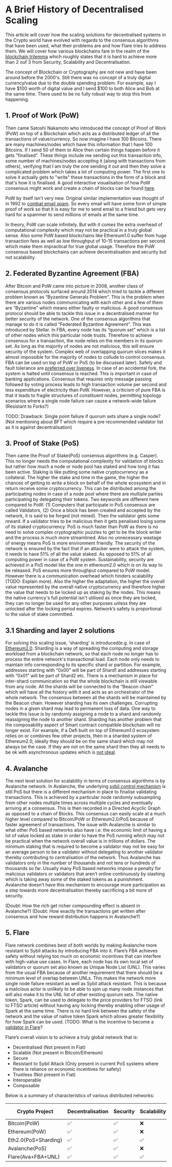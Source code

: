 
# A Brief History of Decentralised Scaling

This article will cover how the scaling solutions for decentralised systems in the Crypto world have evolved with regards to the consensus algorithms that have been used, what their problems are and how Flare tries to address them.
We will cover how various blockchains fare in the realm of the [blockchain trilemma](https://vitalik.ca/general/2021/04/07/sharding.html) which roughly states that it is hard to achieve more than 2 ouf 3 from Security, Scalability and Decentralisation. 

The concept of Blockchain or Cryptography are not new and have been around before the 2000's. Still there was no concept of a truly digital currency/value due to the double spending problem. For example, say I have $100 worth of digital value and I send $100 to both Alice and Bob at the same time. There used to be no fully robust way to stop this from happening.

## 1. Proof of Work (PoW)

   Then came Satoshi Nakamoto who introduced the concept of Proof of Work (PoW) on top of a Blockchain which acts as a distributed ledger of all the transactions of value/currency. 
   So now imagine I have 100 Bitcoins. 
   There are many machines/nodes which have this information that I have 100 Bitcoins. 
   If I send 50 of them to Alice then certain things happen before it gets "finalised". 
   These things include me sending out this transaction info, some number of machines/nodes accepting it (along with transactions from others), verifying that I am truly the one sending it out and then they solve a complicated problem which takes a lot of computing power. 
   The first one to solve it actually gets to "write" these transactions in the form of a block and that's how it is finalised. 
   A good interactive visualisation of how PoW consensus might work and create a chain of blocks can be found [here](https://youtu.be/_160oMzblY8).  
   
PoW by itself isn’t very new. 
Original similar implementation was thought of in 1992 to [combat email spam](https://en.wikipedia.org/wiki/Hashcash). 
So every email will have some form of simple proof of work so that it is easy for me to send email to a friend but gets very hard for a spammer to send millions of emails at the same time.
   
In theory, PoW can scale infinitely. 
But with it comes the extra overhead of computational complexity which may not be practical in a truly global sense. 
Also some PoW based blockchains like Ethereum1.0 suffer from huge transaction fees as well as low throughput of 10-15 transactions per second which make them impractical for true global usage.
   Therefore the PoW consensus based blockchains can achieve decentralisation and security but not scalability.

## 2. Federated Byzantine Agreement (FBA)

   After Bitcoin and PoW came into picture in 2008, another class of consensus protocols surfaced around 2014 which tried to tackle a different problem known as “Byzantine Generals Problem”. 
   This is the problem when there are various nodes communicating with each other and a few of them are “Byzantine” which means either faulty or malicious. 
   A good consensus protocol should be able to tackle this issue in a decentralised manner for better security of the network. 
   One of the consensus algorithms that manage to do it is called “Federated Byzantine Agreement”. 
   This was introduced by Stellar.
   In FBA, every node has its “quorum set” which is a list of other nodes which this particular node trusts. 
   Therefore to achieve consensus for a transaction, the node relies on the members in its quorum set. 
   As long as the majority of nodes are not malicious, this will ensure security of the system. 
   Complex web of overlapping quorum slices makes it almost impossible for the majority of nodes to collude to control consensus. 
   FBA can be used on top of PoW or PoS (to be discussed later). 
   Safety and fault tolerance are [preferred over liveness](https://www.youtube.com/watch?v=aU08km2xrz0&ab_channel=Lumenauts). 
   In case of an accidental fork, the system is halted until consensus is reached. 
   This is important in case of banking applications. 
   Consensus that requires only message passing followed by voting process leads to high transaction volume per second and less expenditure of electricity than PoW.
   However, a criticism of pure FBA is that it leads to fragile structures of constituent nodes, permitting topology scenarios where a single node failure can cause a network-wide failure
   (Resistant to Forks?)

   TODO: Drawback: Single point failure if quorum sets share a single node?
   (Not mentioning about BFT which require a pre recommended validator list as it is against decentralisation)

## 3. Proof of Stake (PoS)

   Then came the Proof of Stake(PoS) consensus algorithms (e.g. Casper). 
   This no longer needs the computational complexity for validation of blocks but rather how much a node or node pool has staked and how long it has been active. 
   Staking is like putting some native cryptocurrency as a collateral. 
   The higher the stake and time in the game, the higher the chances of getting to write a block on behalf of the whole ecosystem and in return receive some cryptocurrency. 
   This can be distributed among the participating nodes in case of a node pool where there are multiple parties participating by delegating their tokens. 
   Two keywords are different here compared to PoW: (1) Computers that participate in PoS consensus are called Validators, (2) Once a block has been created and accepted by the network, it is said to be forged (not mined). 
   Then the validator gets some reward. 
   If a validator tries to be malicious then it gets penalised losing some of its staked cryptocurrency.
   PoS is much faster than PoW as there is no need to solve complex cryptographic puzzles to get to be the block writer and the process is much more streamlined. 
   Also no unnecessary wastage of energy means PoS is more environment friendly.
   The security of the network is ensured by the fact that if an attacker were to attack the system, it needs to have 51% of all the value staked. 
   As opposed to 51% of all computing power in case of a PoW system. 
   Sustainability, security are achieved in a PoS model like the one in ethereum2.0 which is on its way to be released.
   PoS ensures more throughput compared to PoW model. 
   However there is a communication overhead which hinders scalability (TODO: Explain more). 
   Also the higher the adaptation, the higher the overall value represented by the overall native cryptocurrency and therefore higher the value that needs to be locked up as staking by the nodes. 
   This means the native currency's full potential isn't utilised as once they are locked, they can no longer be used for any other purposes unless they are unlocked after the locking period expires. 
   Network’s safety is proportional to the value of stake committed.

## 3.1 Sharding and layer 2 solutions

   For solving this scaling issue, 'sharding' is introduced(e.g. In case of [Ethereum2.0](https://www.youtube.com/watch?v=ctzGr58_jeI&t=657s&ab_channel=Finematics). 
   Sharding is a way of spreading the computing and storage workload from a blockchain network, so that each node no longer has to process the entire network's transactional load. 
   Each node only needs to maintain info corresponding to its specific shard or partition. 
   For example, addresses starting with “0x00” will be part of Shard1 and addresses starting with “0x01” will be part of Shard2 etc. 
   There is a mechanism in place for inter-shard communication so that the whole blockchain is still viewable from any node. 
   All the shards will be connected to the “Beacon chain” which will have all the history with it and acts as an orchestrator of the whole network. 
   The consensus between all the shards will be maintained by the Beacon chain.
   However sharding has its own challenges. 
   Corrupting nodes in a given shard may lead to permanent loss of data. 
   One way to tackle this issue is by randomly assigning a node to a shard and randomly reassigning the node to another shard.
   Sharding has another problem that the composability aspect of Smart contract compatible blockchain will no longer exist. 
   For example, if a Defi built on top of Ethereum1.0 ecosystem relies on or combines few other projects, then in a sharded system of Ethereum2.0, ideally they should be on the same shard which may not always be the case. 
   If they are not on the same shard then they all needs to be ok with asynchronous updates which is [not ideal](https://www.coindesk.com/tech/2020/10/13/will-a-sharded-ethereum-be-flexible-enough-for-decentralized-finance/ ).

## 4. Avalanche

   The next level solution for scalability in terms of consensus algorithms is by Avalanche network. 
   In Avalanche, the underlying [sybil control mechanism](https://en.wikipedia.org/wiki/Sybil_attack) is still PoS but there is a different mechanism in place to finalise validating transactions. 
   This is achieved by a particular node randomly subsampling from other nodes multiple times across multiple cycles and eventually arriving at a consensus. 
   This is then recorded in a Directed Acyclic Graph as opposed to a chain of Blocks. 
   This consensus can easily scale at a much higher level compared to Bitcoin/PoW or Ethereum2.0/PoS because of faster agreement of transactions.
   The issue with Avalanche is similar to what other PoS based networks also have i.e. the economic limit of having a lot of value locked as stake in order to have the PoS running which may not be practical when the network overall value is in trillions of dollars. 
   The minimum staking that is required to become a validator may not be easy for an average person to be a validator without delegating to another validator thereby contributing to centralisation of the network. 
   Thus Avalanche has validators only in the number of thousands and not tens or hundreds of thousands so far.
   Usually many PoS based networks impose a penalty for malicious validators or validators that aren’t online continuously by slashing which is taking away some of the staked tokens as a punishment. 
   Avalanche doesn’t have this mechanism to encourage more participation as a step towards more decentralisation thereby sacrificing a bit more of security.

   (Doubt: How the rich get richer compounding effect is absent in Avalanche?)
   (Doubt: How exactly the transactions get written after consensus and how reward distribution happens in Avalanche?)

## 5. Flare

   Flare network combines best of both worlds by making Avalanche more resistant to Sybil attacks by introducing FBA into it. 
   Flare’s FBA achieves safety without relying too much on economic incentives that can interfere with high-value use cases.
   In Flare, each node has its own local set of validators or quorum set also known as Unique Node List (UNL). 
   This varies from the usual FBA because of another requirement that there should be a minimum level of overlap between UNLs. 
   This makes the network more single node failure resistant as well as Sybil attack resistant. 
   This is because a malicious actor is unlikely to be able to spin up many node instances that will also make it to the UNL list of other existing quorum sets.
   The native token, Spark, can be used to delegate to the price providers for FTSO (link to FTSO article) without having any locking thereby enabling other usage of Spark at the same time. 
   There is no hard link between the safety of the network and the value of native token Spark which allows greater flexibility for how Spark can be used.
   (TODO: What is the incentive to become a [validator in Flare](https://www.thedefistandard.com/flare-network/state-connector-system/)?
   
Flare’s overall vision is to achieve a truly global network that is:
   * Decentralised (Not present in Fiat)
   * Scalable (Not present in Bitcoin/Ethereum)
   * Secure
   * Resistant to Sybil Attack (Only present in current PoS systems where there is reliance on economic incentives for safety)
   * Trustless (Not present in Fiat)
   * Interoperable
   * Composable

Below is a summary of characteristics of various distributed networks:

| Crypto Project  | Decentralisation  |Security   |  Scalability |Energy Efficient   |Composability   | Throughput  |
|---|---|---|---|---|---|---|
|Bitcoin(PoW)   | ✅  | ✅  | ❌  |❌   | ❌  | ❌  |
|Ethereum(PoW)   | ✅  | ✅  | ❌  | ❌  | ✅  | ❌  |
|Eth2.0(PoS+Sharding)   |✅   |✅   |✅   |✅   | ❌  | ✅  |
|Avalanche(PoS)   | ✅  | ✅  | ❌  | ✅  |✅   |✅   |
|Flare(Ava+FBA+UNL)   | ✅  |✅   | ✅  | ✅  |✅   | ✅  |
